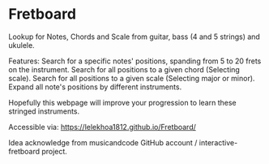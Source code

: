 # Fretboard
Lookup for Notes, Chords and Scale from guitar, bass (4 and 5 strings) and ukulele.

Features:
Search for a specific notes' positions, spanding from 5 to 20 frets on the instrument.
Search for all positions to a given chord (Selecting scale).
Search for all positions to a given scale (Selecting major or minor).
Expand all note's positions by different instruments.

Hopefully this webpage will improve your progression to learn these stringed instruments.

Accessible via: https://lelekhoa1812.github.io/Fretboard/

Idea acknowledge from musicandcode GitHub account / interactive-fretboard project.
